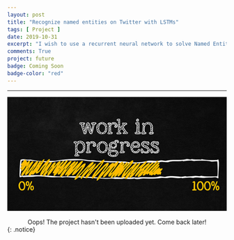 ```yaml
---
layout: post
title: "Recognize named entities on Twitter with LSTMs"
tags: [ Project ]
date: 2019-10-31
excerpt: "I wish to use a recurrent neural network to solve Named Entity Recognition (NER) problem by recognizing named entities from Twitter."
comments: True
project: future
badge: Coming Soon
badge-color: "red"
---
```


---

![png](/assets/img/wip.jpg)
<center> Oops! The project hasn't been uploaded yet. Come back later! </center>
{: .notice}
